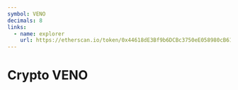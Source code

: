 ```yaml
---
symbol: VENO
decimals: 8
links:
  - name: explorer
    url: https://etherscan.io/token/0x44618dE3Bf9b6DCBc3750eE058980cB614813d08
---
```


# Crypto VENO
